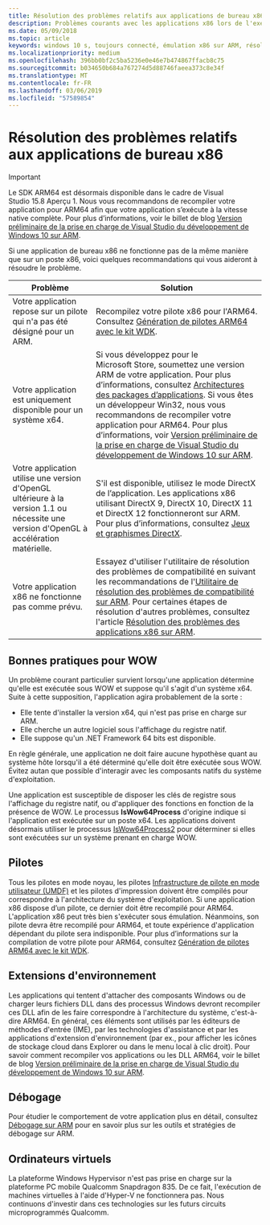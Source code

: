 ```yaml
---
title: Résolution des problèmes relatifs aux applications de bureau x86
description: Problèmes courants avec les applications x86 lors de l'exécution sur ARM, et comment les résoudre.
ms.date: 05/09/2018
ms.topic: article
keywords: windows 10 s, toujours connecté, émulation x86 sur ARM, résolution des problèmes
ms.localizationpriority: medium
ms.openlocfilehash: 396bb0bf2c5ba5236e0e46e7b474867ffacb8c75
ms.sourcegitcommit: b034650b684a767274d5d88746faeea373c8e34f
ms.translationtype: MT
ms.contentlocale: fr-FR
ms.lasthandoff: 03/06/2019
ms.locfileid: "57589854"
---
```

# <a name="troubleshooting-x86-desktop-apps"></a>Résolution des problèmes relatifs aux applications de bureau x86
>[!IMPORTANT]
> Le SDK ARM64 est désormais disponible dans le cadre de Visual Studio 15.8 Aperçu 1. Nous vous recommandons de recompiler votre application pour ARM64 afin que votre application s’exécute à la vitesse native complète. Pour plus d’informations, voir le billet de blog [Version préliminaire de la prise en charge de Visual Studio du développement de Windows 10 sur ARM](https://blogs.windows.com/buildingapps/2018/05/08/visual-studio-support-for-windows-10-on-arm-development/).

Si une application de bureau x86 ne fonctionne pas de la même manière que sur un poste x86, voici quelques recommandations qui vous aideront à résoudre le problème.

|Problème|Solution|
|-----|--------|
| Votre application repose sur un pilote qui n'a pas été désigné pour un ARM. | Recompilez votre pilote x86 pour l'ARM64. Consultez [Génération de pilotes ARM64 avec le kit WDK](https://docs.microsoft.com/en-us/windows-hardware/drivers/develop/building-arm64-drivers). |
| Votre application est uniquement disponible pour un système x64. | Si vous développez pour le Microsoft Store, soumettez une version ARM de votre application. Pour plus d’informations, consultez [Architectures des packages d’applications](../packaging/device-architecture.md). Si vous êtes un développeur Win32, nous vous recommandons de recompiler votre application pour ARM64. Pour plus d’informations, voir [Version préliminaire de la prise en charge de Visual Studio du développement de Windows 10 sur ARM](https://blogs.windows.com/buildingapps/2018/05/08/visual-studio-support-for-windows-10-on-arm-development/). |
| Votre application utilise une version d'OpenGL ultérieure à la version 1.1 ou nécessite une version d'OpenGL à accélération matérielle. | S'il est disponible, utilisez le mode DirectX de l’application. Les applications x86 utilisant DirectX 9, DirectX 10, DirectX 11 et DirectX 12 fonctionneront sur ARM. Pour plus d’informations, consultez [Jeux et graphismes DirectX](https://msdn.microsoft.com/en-us/library/windows/desktop/ee663274(v=vs.85).aspx). |
| Votre application x86 ne fonctionne pas comme prévu. | Essayez d'utiliser l'utilitaire de résolution des problèmes de compatibilité en suivant les recommandations de l'[Utilitaire de résolution des problèmes de compatibilité sur ARM](apps-on-arm-program-compat-troubleshooter.md). Pour certaines étapes de résolution d'autres problèmes, consultez l'article [Résolution des problèmes des applications x86 sur ARM](apps-on-arm-troubleshooting-x86.md). |

## <a name="best-practices-for-wow"></a>Bonnes pratiques pour WOW
Un problème courant particulier survient lorsqu'une application détermine qu'elle est exécutée sous WOW et suppose qu'il s'agit d'un système x64. Suite à cette supposition, l'application agira probablement de la sorte :

- Elle tente d'installer la version x64, qui n'est pas prise en charge sur ARM.
- Elle cherche un autre logiciel sous l'affichage du registre natif.
- Elle suppose qu'un .NET Framework 64 bits est disponible.

En règle générale, une application ne doit faire aucune hypothèse quant au système hôte lorsqu'il a été déterminé qu'elle doit être exécutée sous WOW. Évitez autan que possible d'interagir avec les composants natifs du système d'exploitation.

Une application est susceptible de disposer les clés de registre sous l'affichage du registre natif, ou d'appliquer des fonctions en fonction de la présence de WOW. Le processus **IsWow64Process** d'origine indique si l'application est exécutée sur un poste x64. Les applications doivent désormais utiliser le processus [IsWow64Process2](https://msdn.microsoft.com/en-us/library/windows/desktop/mt804318(v=vs.85).aspx) pour déterminer si elles sont exécutées sur un système prenant en charge WOW. 

## <a name="drivers"></a>Pilotes 
Tous les pilotes en mode noyau, les pilotes [Infrastructure de pilote en mode utilisateur (UMDF)](https://docs.microsoft.com/windows-hardware/drivers/wdf/overview-of-the-umdf) et les pilotes d'impression doivent être compilés pour correspondre à l'architecture du système d'exploitation. Si une application x86 dispose d’un pilote, ce dernier doit être recompilé pour ARM64. L'application x86 peut très bien s'exécuter sous émulation. Néanmoins, son pilote devra être recompilé pour ARM64, et toute expérience d'application dépendant du pilote sera indisponible. Pour plus d’informations sur la compilation de votre pilote pour ARM64, consultez [Génération de pilotes ARM64 avec le kit WDK](https://docs.microsoft.com/windows-hardware/drivers/develop/building-arm64-drivers).

## <a name="shell-extensions"></a>Extensions d'environnement 
Les applications qui tentent d'attacher des composants Windows ou de charger leurs fichiers DLL dans des processus Windows devront recompiler ces DLL afin de les faire correspondre à l'architecture du système, c'est-à-dire ARM64. En général, ces éléments sont utilisés par les éditeurs de méthodes d'entrée (IME), par les technologies d'assistance et par les applications d'extension d'environnement (par ex., pour afficher les icônes de stockage cloud dans Explorer ou dans le menu local à clic droit). Pour savoir comment recompiler vos applications ou les DLL ARM64, voir le billet de blog [Version préliminaire de la prise en charge de Visual Studio du développement de Windows 10 sur ARM](https://blogs.windows.com/buildingapps/2018/05/08/visual-studio-support-for-windows-10-on-arm-development/). 

## <a name="debugging"></a>Débogage
Pour étudier le comportement de votre application plus en détail, consultez [Débogage sur ARM](https://docs.microsoft.com/en-us/windows-hardware/drivers/debugger/debugging-arm64) pour en savoir plus sur les outils et stratégies de débogage sur ARM.

## <a name="virtual-machines"></a>Ordinateurs virtuels
La plateforme Windows Hypervisor n'est pas prise en charge sur la plateforme PC mobile Qualcomm Snapdragon 835. De ce fait, l'exécution de machines virtuelles à l'aide d'Hyper-V ne fonctionnera pas. Nous continuons d'investir dans ces technologies sur les futurs circuits microprogrammés Qualcomm. 